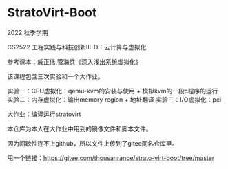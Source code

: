 # StratoVirt-Boot

2022 秋季学期

CS2522 工程实践与科技创新Ⅲ-D：云计算与虚拟化

参考课本：戚正伟,管海兵《深入浅出系统虚拟化》

该课程包含三次实验和一个大作业。

实验一：CPU虚拟化：qemu-kvm的安装与使用 + 模拟kvm的一段c程序的运行
实验二：内存虚拟化：输出memory region + 地址翻译
实验三：I/O虚拟化：pci

大作业：编译运行stratovirt

本仓库为本人在大作业中用到的镜像文件和脚本文件。

因为间歇性连不上github，所以文件上传到了gitee同名仓库里。

甩一个链接：https://gitee.com/thousanrance/strato-virt-boot/tree/master
